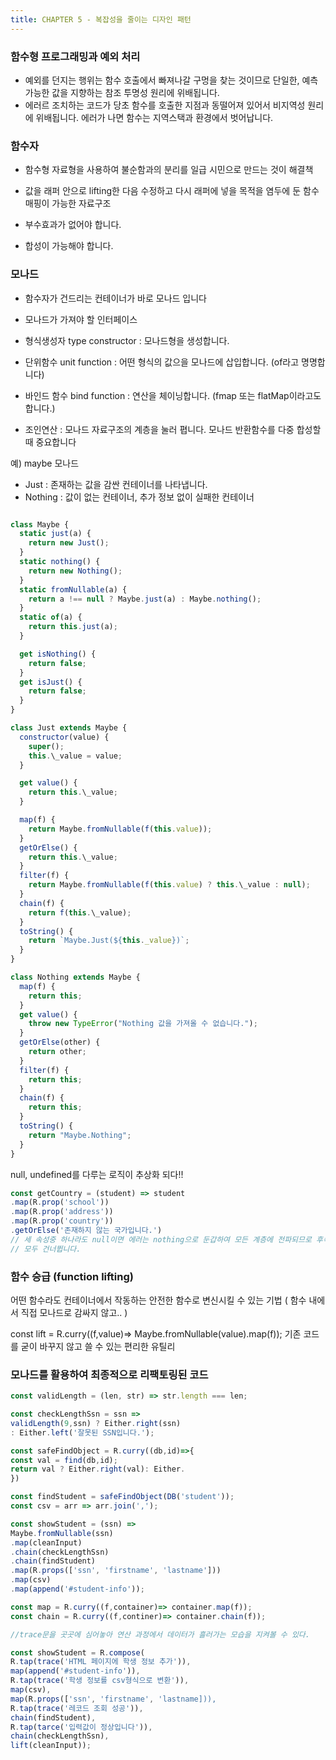 ```yaml
---
title: CHAPTER 5 - 복잡성을 줄이는 디자인 패턴
---
```


### 함수형 프로그래밍과 예외 처리 

- 예외를 던지는 행위는 함수 호출에서 빠져나갈 구멍을 찾는 것이므로 단일한, 예측 가능한 값을 지향하는 참조 투명성 원리에 위배됩니다.
- 에러르 조치하는 코드가 당초 함수를 호출한 지점과 동떨어져 있어서 비지역성 원리에 위배됩니다. 에러가 나면 함수는 지역스택과 환경에서 벗어납니다.

### 함수자

- 함수형 자료형을 사용하여 불순함과의 분리를 일급 시민으로 만드는 것이 해결책 
- 값을 래퍼 안으로 lifting한 다음 수정하고 다시 래퍼에 넣을 목적을 염두에 둔 함수 매핑이 가능한 자료구조 

- 부수효과가 없어야 합니다.
- 합성이 가능해야 합니다.

### 모나드 

- 함수자가 건드리는 컨테이너가 바로 모나드 입니다

- 모나드가 가져야 할 인터페이스

- 형식생성자 type constructor : 모나드형을 생성합니다.
- 단위함수 unit function : 어떤 형식의 값으을 모나드에 삽입합니다. (of라고 명명합니다)
- 바인드 함수 bind function : 연산을 체이닝합니다. (fmap 또는 flatMap이라고도 합니다.)
- 조인연산 : 모나드 자료구조의 계층을 눌러 폅니다. 모나드 반환함수를 다중 합성할 때 중요합니다

예) maybe 모나드 
- Just : 존재하는 값을 감싼 컨테이너를 나타냅니다.
- Nothing : 값이 없는 컨테이너, 추가 정보 없이 실패한 컨테이너


```javascript

class Maybe {
  static just(a) {
    return new Just();
  }
  static nothing() {
    return new Nothing();
  }
  static fromNullable(a) {
    return a !== null ? Maybe.just(a) : Maybe.nothing();
  }
  static of(a) {
    return this.just(a);
  }

  get isNothing() {
    return false;
  }
  get isJust() {
    return false;
  }
}

class Just extends Maybe {
  constructor(value) {
    super();
    this.\_value = value;
  }

  get value() {
    return this.\_value;
  }

  map(f) {
    return Maybe.fromNullable(f(this.value));
  }
  getOrElse() {
    return this.\_value;
  }
  filter(f) {
    return Maybe.fromNullable(f(this.value) ? this.\_value : null);
  }
  chain(f) {
    return f(this.\_value);
  }
  toString() {
    return `Maybe.Just(${this._value})`;
  }
}

class Nothing extends Maybe {
  map(f) {
    return this;
  }
  get value() {
    throw new TypeError("Nothing 값을 가져올 수 없습니다.");
  }
  getOrElse(other) {
    return other;
  }
  filter(f) {
    return this;
  }
  chain(f) {
    return this;
  }
  toString() {
    return "Maybe.Nothing";
  }
}

```

null, undefined를 다루는 로직이 추상화 되다!! 

```javascript
const getCountry = (student) => student
.map(R.prop('school'))
.map(R.prop('address'))
.map(R.prop('country'))
.getOrElse('존재하지 않는 국가입니다.')
// 세 속성중 하나라도 null이면 에러는 nothing으로 둔갑하여 모든 계층에 전파되므로 후속 연산은
// 모두 건너뜁니다.
```

### 함수 승급 (function lifting)
어떤 함수라도 컨테이너에서 작동하는 안전한 함수로 변신시킬 수 있는 기법
( 함수 내에서 직접 모나드로 감싸지 않고.. )

const lift = R.curry((f,value)=> Maybe.fromNullable(value).map(f));
기존 코드를 굳이 바꾸지 않고 쓸 수 있는 편리한 유틸리

### 모나드를 활용하여 최종적으로 리팩토링된 코드 

```javascript
const validLength = (len, str) => str.length === len;

const checkLengthSsn = ssn =>
validLength(9,ssn) ? Either.right(ssn)
: Either.left('잘못된 SSN입니다.');

const safeFindObject = R.curry((db,id)=>{
const val = find(db,id);
return val ? Either.right(val): Either.
})

const findStudent = safeFindObject(DB('student'));
const csv = arr => arr.join(',');

const showStudent = (ssn) =>
Maybe.fromNullable(ssn)
.map(cleanInput)
.chain(checkLengthSsn)
.chain(findStudent)
.map(R.props(['ssn', 'firstname', 'lastname']))
.map(csv)
.map(append('#student-info'));

const map = R.curry((f,container)=> container.map(f));
const chain = R.curry((f,continer)=> container.chain(f));

//trace문을 곳곳에 심어놓아 연산 과정에서 데이터가 흘러가는 모습을 지켜볼 수 있다.

const showStudent = R.compose(
R.tap(trace('HTML 페이지에 학생 정보 추가')),
map(append('#student-info')),
R.tap(trace('학생 정보를 csv형식으로 변환')),
map(csv),
map(R.props(['ssn', 'firstname', 'lastname])),
R.tap(trace('레코드 조회 성공')),
chain(findStudent),
R.tap(tarce('입력값이 정상입니다')),
chain(checkLengthSsn),
lift(cleanInput));

```